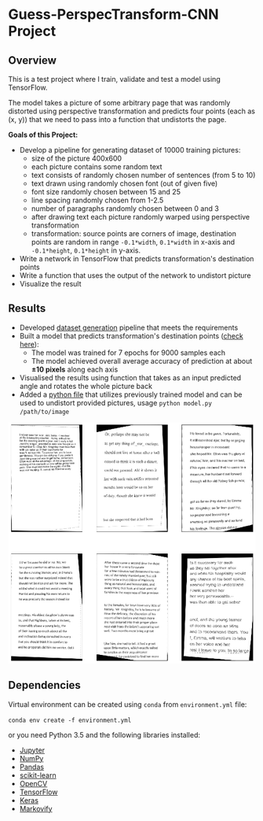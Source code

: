 # Guess-PerspecTransform-CNN Project

## Overview

This is a test project where I train, validate and test a model using TensorFlow. 

The model takes a picture of some arbitrary page that was randomly distorted using perspective transformation and predicts four points (each as (x, y)) that we need to pass into a function that undistorts the page.

**Goals of this Project:**

* Develop a pipeline for generating dataset of 10000 training pictures:
  * size of the picture 400x600
  * each picture contains some random text
  * text consists of randomly chosen number of sentences (from 5 to 10)
  * text drawn using randomly chosen font (out of given five)
  * font size randomly chosen between 15 and 25
  * line spacing randomly chosen from 1-2.5
  * number of paragraphs randomly chosen between 0 and 3
  * after drawing text each picture randomly warped using perspective transformation
  * transformation: source points are corners of image, destination points are random in range `-0.1*width`, `0.1*width` in x-axis and `-0.1*height`, `0.1*height` in y-axis.
* Write a network in TensorFlow that predicts transformation's destination points
* Write a function that uses the output of the network to undistort picture
* Visualize the result

## Results
* Developed [dataset generation](https://github.com/feklistoff/Guess-PerspecTransform-CNN/blob/master/dataset_generator.ipynb) pipeline that meets the requirements
* Built a model that predicts transformation's destination points ([check here](https://github.com/feklistoff/Guess-PerspecTransform-CNN/blob/master/model.ipynb)):
  * The model was trained for 7 epochs for 9000 samples each
  * The model achieved overall average accuracy of prediction at about **±10 pixels** along each axis
* Visualised the results using function that takes as an input predicted angle and rotates the whole picture back
* Added a [python file](https://github.com/feklistoff/Guess-PerspecTransform-CNN/blob/master/model.py) that utilizes previously trained model and can be used to undistort provided pictures, usage `python model.py /path/to/image`

<img src="result.png" width="900px">

## Dependencies
Virtual environment can be created using `conda` from `environment.yml` file:

`conda env create -f environment.yml`

or you need Python 3.5 and the following libraries installed:

* [Jupyter](http://jupyter.org/)
* [NumPy](http://www.numpy.org/)
* [Pandas](http://pandas.pydata.org/)
* [scikit-learn](http://scikit-learn.org/)
* [OpenCV](http://opencv.org/)
* [TensorFlow](http://tensorflow.org)
* [Keras](https://keras.io/)
* [Markovify](https://github.com/jsvine/markovify)
